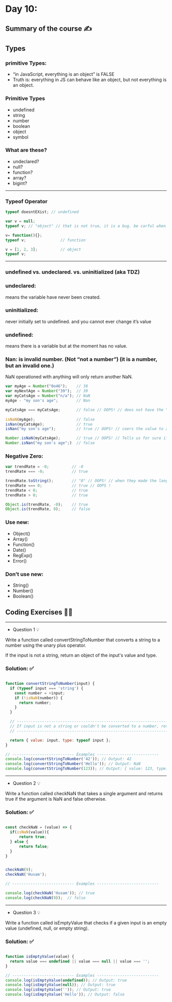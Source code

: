 # Day 10:

## Summary of the course ✍️

## Types 

### primitive Types:

- “in JavaScript, everything is an object” is FALSE
- Truth is: everything in JS can behave like an object, but not everything is an object.

### Primitive Types

- undefined
- string
- number
- boolean
- object
- symbol

### What are these?

- undeclared?
- null?
- function?
- array?
- bigint?

---

### Typeof Operator

```javascript
typeof doesntEXist; // undefined

var v = null;
typeof v; // "object" // that is not true, it is a bug. be carful when you find typeof "object", accidently being null

v= function(){};  
typeof v;               // function

v = [1, 2, 3];          // object 
typeof v;
```
---

### undefined vs. undeclared. vs. uninitialized (aka TDZ)

### undeclared:

means the variable have never been created.

### uninitialized:

never initially set to undefined. and you cannot ever change it’s value

### undefined:

means there is a variable but at the moment has no value.


### Nan: is invalid number. (Not “not a number”) (it is a number, but an invalid one.)

NaN operationed with anything will only return another NaN.

```jsx
var myAge = Number("0o46");    // 38
var myNextAge = Number("39");  // 39
var myCatsAge = Number("n/a"); // NaN
myAge - "my son's age";        // Nan

myCatsAge === myCatsAge;       // false // OOPS! // deos not have the "identity" property -> does not equal to itself.
 
isNaN(myAge);                  // false
isNan(myCatsAge);              // true
isNan("my son's age");         // true // OOPS! // coers the value to a number before checking if it is a NaN type

Number.isNaN(myCatsAge);       // true // OOPS! // Tells us for sure if it's a NaN or not.
Number.isNan("my son's age";)  // false
```

### Negative Zero:

```jsx
var trendRate = -0;          // -0
trendRate === -0;            // true

trendRate.toString();        // "0" // OOPS! // when they made the languege, they thought it would be wierd to return a "-0" as a string and the developers will get confused. so they "Helped" the developers :D ?????
trendRate === 0;             // true // OOPS !
trendRate < 0;               // true
trendRate > 0;               // true

Object.is(trendRate, -0);    // true 
Object.is(trendRate, 0);     // false
```

### Use new:

- Object()
- Array()
- Function()
- Date()
- RegExp()
- Error()

### Don’t use new:

- String()
- Number()
- Boolean()


## Coding Exercises 👨‍💻

---

- Question 1 💡
    
Write a function called convertStringToNumber that converts a string to a number using the unary plus operator.

If the input is not a string, return an object of the input's value and type.
    
  ### Solution: ✅
    
```jsx

function convertStringToNumber(input) {
  if (typeof input === 'string') {
    const number = +input; 
    if (!isNaN(number)) {
      return number;
    }
  }

  // -------------------------------------------------------------------------------
  // If input is not a string or couldn't be converted to a number, return an object with value and type
  // ---------------------------------------------------------------------------------

  return { value: input, type: typeof input };
}

// --------------------------- Examples ---------------------------
console.log(convertStringToNumber('42')); // Output: 42
console.log(convertStringToNumber('Hello')); // Output: NaN
console.log(convertStringToNumber(123)); // Output: { value: 123, type: 'number' }

```

---

- Question 2 💡
    
Write a function called checkNaN that takes a single argument and returns true if the argument is NaN and false otherwise.
    
  ### Solution: ✅
    
```jsx

const checkNaN = (value) => {
  if(isNaN(value)){
      return true;
  } else {
      return false;
  }
}


checkNaN(9);
checkNaN('Husam');

// --------------------------- Examples ---------------------------

console.log(checkNaN('Husam')); // true
console.log(checkNaN(9));  // false

```

---

- Question 3 💡
    
Write a function called isEmptyValue that checks if a given input is an empty value (undefined, null, or empty string).
    
  ### Solution: ✅
    
```jsx

function isEmptyValue(value) {
  return value === undefined || value === null || value === '';
}

// --------------------------- Examples ---------------------------
console.log(isEmptyValue(undefined)); // Output: true
console.log(isEmptyValue(null)); // Output: true
console.log(isEmptyValue('')); // Output: true
console.log(isEmptyValue('Hello')); // Output: false


```
